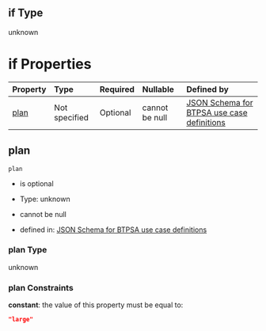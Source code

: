 ## if Type

unknown

# if Properties

| Property      | Type          | Required | Nullable       | Defined by                                                                                                                                                                                                                                  |
| :------------ | :------------ | :------- | :------------- | :------------------------------------------------------------------------------------------------------------------------------------------------------------------------------------------------------------------------------------------ |
| [plan](#plan) | Not specified | Optional | cannot be null | [JSON Schema for BTPSA use case definitions](btpsa-usecase-properties-services-items-allof-1-then-allof-83-then-allof-0-if-properties-plan.md "undefined#/properties/services/items/allOf/1/then/allOf/83/then/allOf/0/if/properties/plan") |

## plan



`plan`

*   is optional

*   Type: unknown

*   cannot be null

*   defined in: [JSON Schema for BTPSA use case definitions](btpsa-usecase-properties-services-items-allof-1-then-allof-83-then-allof-0-if-properties-plan.md "undefined#/properties/services/items/allOf/1/then/allOf/83/then/allOf/0/if/properties/plan")

### plan Type

unknown

### plan Constraints

**constant**: the value of this property must be equal to:

```json
"large"
```

